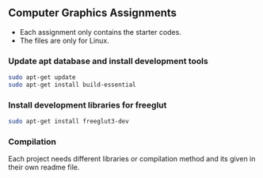 ## Computer Graphics Assignments

- Each assignment only contains the starter codes.
- The files are only for Linux.

### Update apt database and install development tools 
```bash
sudo apt-get update
sudo apt-get install build-essential
```

### Install development libraries for freeglut
```bash
sudo apt-get install freeglut3-dev
```

### Compilation

Each project needs different libraries or compilation method and its given in their own readme file.
